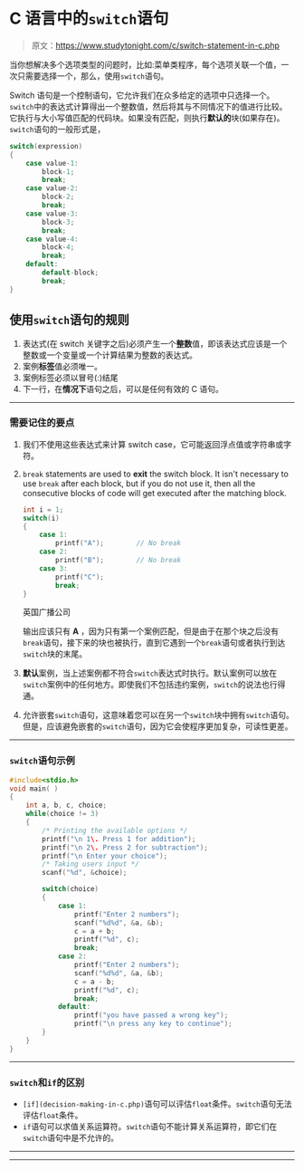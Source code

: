 # C 语言中的`switch`语句

> 原文：<https://www.studytonight.com/c/switch-statement-in-c.php>

当你想解决多个选项类型的问题时，比如:菜单类程序，每个选项关联一个值，一次只需要选择一个，那么，使用`switch`语句。

Switch 语句是一个控制语句，它允许我们在众多给定的选项中只选择一个。`switch`中的表达式计算得出一个整数值，然后将其与不同情况下的值进行比较。它执行与大小写值匹配的代码块。如果没有匹配，则执行**默认的**块(如果存在)。`switch`语句的一般形式是，

```cpp
switch(expression)
{
    case value-1:
    	block-1;
    	break;
    case value-2:
    	block-2;
    	break;
    case value-3:
    	block-3;
    	break;
    case value-4:
    	block-4;
   	    break;
    default:
   	    default-block;
    	break;
}
```

## 使用`switch`语句的规则

1.  表达式(在 switch 关键字之后)必须产生一个**整数**值，即该表达式应该是一个整数或一个变量或一个计算结果为整数的表达式。
2.  案例**标签**值必须唯一。
3.  案例标签必须以冒号(:)结尾
4.  下一行，在**情况下**语句之后，可以是任何有效的 C 语句。

* * *

### 需要记住的要点

1.  我们不使用这些表达式来计算 switch case，它可能返回浮点值或字符串或字符。
2.  `break` statements are used to **exit** the switch block. It isn't necessary to use `break` after each block, but if you do not use it, then all the consecutive blocks of code will get executed after the matching block.

    ```cpp
    int i = 1;
    switch(i)
    {
        case 1:    
            printf("A");        // No break
        case 2:
            printf("B");        // No break
        case 3:
            printf("C");
            break;
    }
    ```

    英国广播公司

    输出应该只有 **A** ，因为只有第一个案例匹配，但是由于在那个块之后没有`break`语句，接下来的块也被执行，直到它遇到一个`break`语句或者执行到达`switch`块的末尾。

3.  **默认**案例，当上述案例都不符合`switch`表达式时执行。默认案例可以放在`switch`案例中的任何地方。即使我们不包括违约案例，`switch`的说法也行得通。
4.  允许嵌套`switch`语句，这意味着您可以在另一个`switch`块中拥有`switch`语句。但是，应该避免嵌套的`switch`语句，因为它会使程序更加复杂，可读性更差。

* * *

### `switch`语句示例

```cpp
#include<stdio.h>
void main( )
{
    int a, b, c, choice;
    while(choice != 3)
    {
        /* Printing the available options */
        printf("\n 1\. Press 1 for addition");
        printf("\n 2\. Press 2 for subtraction");
        printf("\n Enter your choice");
        /* Taking users input */
        scanf("%d", &choice);

        switch(choice)
        {
            case 1:
                printf("Enter 2 numbers");
                scanf("%d%d", &a, &b);
                c = a + b;
                printf("%d", c);
                break;
            case 2:
                printf("Enter 2 numbers");
                scanf("%d%d", &a, &b);
                c = a - b;
                printf("%d", c);
                break;
            default:
                printf("you have passed a wrong key");
                printf("\n press any key to continue");
        }
    } 
} 
```

* * *

### `switch`和`if`的区别

*   `[if](decision-making-in-c.php)`语句可以评估`float`条件。`switch`语句无法评估`float`条件。
*   `if`语句可以求值关系运算符。`switch`语句不能计算关系运算符，即它们在`switch`语句中是不允许的。

* * *

* * *